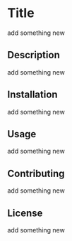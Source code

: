 # Title

add something new

## Description

add something new

## Installation

add something new

## Usage

add something new

## Contributing

add something new

## License

add something new